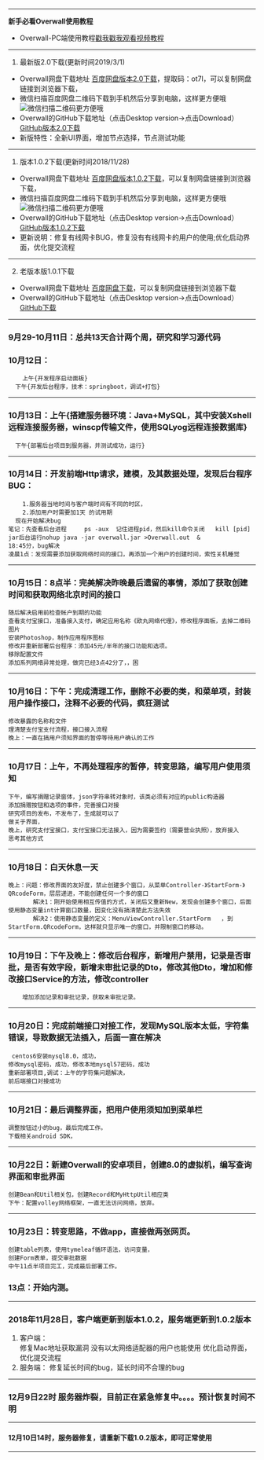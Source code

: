 
-------------------------------------------------------
**新手必看Overwall使用教程**
* Overwall-PC端使用教程[戳我戳我观看视频教程](https://shoulisun.github.io/overwall/export/overwall/overwall.html)
---------------------------------------------------------
1. 最新版2.0下载(更新时间2019/3/1)
* Overwall网盘下载地址 [百度网盘版本2.0下载](https://pan.baidu.com/s/1f6DK4TyjGDERikIPB7mOhA)，提取码：ot7l，可以复制网盘链接到浏览器下载，
* 微信扫描百度网盘二维码下载到手机然后分享到电脑，这样更方便哦![微信扫描二维码更方便哦](./imgs/Overwall-2.0.png)
* Overwall的GitHub下载地址（点击Desktop version->点击Download） [GitHub版本2.0下载](https://github.com/shoulisun/overwall/blob/master/export/Overwall-2.0.zip)
* 新版特性：全新UI界面，增加节点选择，节点测试功能
-------------------------------------------------------
1. 版本1.0.2下载(更新时间2018/11/28)
* Overwall网盘下载地址 [百度网盘版本1.0.2下载](https://pan.baidu.com/s/1CfIpRWK8rtRbfKBNCuLHMw)，可以复制网盘链接到浏览器下载，
* 微信扫描百度网盘二维码下载到手机然后分享到电脑，这样更方便哦![微信扫描二维码更方便哦](./imgs/二维码.png)
* Overwall的GitHub下载地址（点击Desktop version->点击Download） [GitHub版本1.0.2下载](https://github.com/shoulisun/overwall/blob/master/export/Overwall-1.0.2.zip)
* 更新说明：修复有线网卡BUG，修复没有有线网卡的用户的使用;优化启动界面，优化提交流程
-------------------------------------------------------------
2. 老版本版1.0.1下载
* Overwall网盘下载地址 [百度网盘下载](https://pan.baidu.com/s/1le5GChFJhxmW8kxdg9c0pg)，可以复制网盘链接到浏览器下载
* Overwall的GitHub下载地址（点击Desktop version->点击Download） [GitHub下载](https://github.com/shoulisun/overwall/blob/master/export/Overwall.zip)
-------------------------------------------------------------
### 9月29-10月11日：总共13天合计两个周，研究和学习源代码
### 10月12日：
        上午{开发程序启动面板}
	  下午{开发后台程序，技术：springboot，调试+打包}
-------------------------------------------------------------
### 10月13日：上午{搭建服务器环境：Java+MySQL，其中安装Xshell远程连接服务器，winscp传输文件，使用SQLyog远程连接数据库}
	  下午{部署后台项目到服务器，并测试成功，运行}
-------------------------------------------------------------
### 10月14日：开发前端Http请求，建模，及其数据处理，发现后台程序BUG：
		1.服务器当地时间与客户端时间有不同的时区，
		2.添加用户时需要加1天 的试用期 
	  现在开始解决bug
	笔记：先查看后台进程     ps -aux  记住进程pid，然后kill命令关闭   kill [pid]
	jar后台运行nohup java -jar overwall.jar >Overwall.out  &
	18:45分，bug解决
	凌晨1点：发现需要添加获取网络时间的接口，再添加一个用户的创建时间，索性关机睡觉
-------------------------------------------------------------
### 10月15日：8点半：完美解决昨晚最后遗留的事情，添加了获取创建时间和获取网络北京时间的接口
	随后解决启用前检查帐户到期的功能
	查看支付宝接口，准备接入支付，确定应用名称《欧丸网络代理》，修改程序面板，去掉二维码图片
	安装Photoshop，制作应用程序图标
	修改并重新部署后台程序：添加45元/半年的接口功能和选项。
	移除配置文件
	添加系列网络异常处理，做完已经3点42分了，，困
-------------------------------------------------------------
### 10月16日：下午：完成清理工作，删除不必要的类，和菜单项，封装用户操作接口，注释不必要的代码，疯狂测试
	修改暴露的名称和文件
	理清楚支付宝支付流程，接口接入流程
	晚上：一直在搞用户须知界面的暂停等待用户确认的工作
-------------------------------------------------------------
### 10月17日：上午，不再处理程序的暂停，转变思路，编写用户使用须知
	下午，编写捐赠记录窗体，json字符串转对象时，该类必须有对应的public构造器
	添加捐赠按钮和选项的事件，完善接口对接
	研究项目的发布，不发布了，生成就可以了
	做关于界面，
	晚上，研究支付宝接口，支付宝接口无法接入，因为需要签约（需要营业执照），放弃接入
	思考其他方式
-------------------------------------------------------------
### 10月18日：白天休息一天
	晚上：问题：修改界面的友好度，禁止创建多个窗口，从菜单Controller-》StartForm-》QRcodeForm，层层递进，不能创建任何一个多的窗口
	       解决1：刚开始使用相互传值的方式，关闭后又重新New，发现会创建多个窗口，后面使用静态变量int计算窗口数量，因变化没有搞清楚此方法失效
	       解决2：使用静态变量的定义：MenuViewController.StartForm   ，到StartForm.QRcodeForm，这样就只显示唯一的窗口，并限制窗口的移动。
-------------------------------------------------------------
### 10月19日：下午及晚上：修改后台程序，新增用户禁用，记录是否审批，是否有效字段，新增未审批记录的Dto，修改其他Dto，增加和修改接口Service的方法，修改controller
		增加添加记录和审批记录，获取未审批记录。
-------------------------------------------------------------
### 10月20日：完成前端接口对接工作，发现MySQL版本太低，字符集错误，导致数据无法插入，后面一直在解决
	 centos6安装mysql8.0，成功，
	修改mysql密码，成功，修改本地mysql57密码，成功
	重新部署项目,调试：上午的字符集问题解决，
	前后端接口对接成功
-------------------------------------------------------------
### 10月21日：最后调整界面，把用户使用须知加到菜单栏
	调整按钮过小的bug，最后完成工作。
	下载相关android SDK，
-------------------------------------------------------------
### 10月22日：新建Overwall的安卓项目，创建8.0的虚拟机，编写查询界面和审批界面
	创建Bean和Util相关包，创建Record和MyHttpUtil相应类
	下午：配置volley网络框架，一直无法访问网络，放弃。
-------------------------------------------------------------
### 10月23日：转变思路，不做app，直接做两张网页。
	创建table列表，使用tymeleaf循环语法，访问变量，
	创建Form表单，提交审批数据
	中午11点半项目完工，完成最后部署工作。
### 	13点：开始内测。
---------------------------------------------------------
### 2018年11月28日，客户端更新到版本1.0.2，服务端更新到1.0.2版本
1. 客户端：   
    修复Mac地址获取漏洞
    没有以太网络适配器的用户也能使用
    优化启动界面，优化提交流程
2. 服务端：
    修复延长时间的bug，延长时间不合理的bug
---------------------------------------------------------------
### 12月9日22时 服务器炸裂，目前正在紧急修复中。。。。预计恢复时间不明
----------------------------------------------------------
#### 12月10日14时，服务器修复，请重新下载1.0.2版本，即可正常使用
----------------------------------------------------------